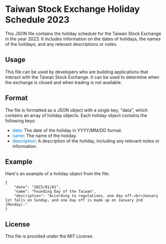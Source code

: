 # Taiwan Stock Exchange Holiday Schedule 2023

This JSON file contains the holiday schedule for the Taiwan Stock Exchange in the year 2023. It includes information on the dates of holidays, the names of the holidays, and any relevant descriptions or notes.

## Usage

This file can be used by developers who are building applications that interact with the Taiwan Stock Exchange. It can be used to determine when the exchange is closed and when trading is not available.

## Format

The file is formatted as a JSON object with a single key, "data", which contains an array of holiday objects. Each holiday object contains the following keys:


<!-- Color for vscode darkblue readiable -->
<!-- <span style='color: #007acc'>date</span> -->

- <span style="color: #007acc">date</span>: The date of the holiday in YYYY/MM/DD format.
- <span style="color: #007acc">name</span>: The name of the holiday.
- <span style="color: #007acc">description</span>: A description of the holiday, including any relevant notes or information.


## Example

Here's an example of a holiday object from the file:

```
{
    "date": "2023/01/01",
    "name": "Founding Day of the Taiwan",
    "description": "According to regulations, one day off.<br>January 1st falls on Sunday, and one day off is made up on January 2nd (Monday)."
}
```

## License

This file is provided under the MIT License.
